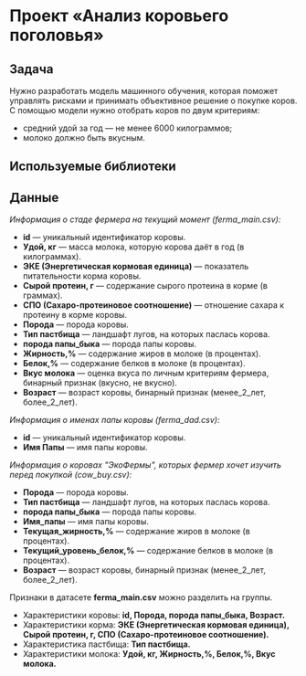 # Проект «Анализ коровьего поголовья»

## Задача
Нужно разработать модель машинного обучения, которая поможет управлять рисками и принимать объективное решение о покупке коров. С помощью модели нужно отобрать коров по двум критериям:
 - средний удой за год — не менее 6000 килограммов;
 - молоко должно быть вкусным.

## Используемые библиотеки

## Данные

<i>Информация о стаде фермера на текущий момент (ferma_main.csv):</i>
 - <b>id</b> — уникальный идентификатор коровы.
 - <b>Удой, кг</b> — масса молока, которую корова даёт в год (в килограммах).
 - <b>ЭКЕ (Энергетическая кормовая единица)</b> — показатель питательности корма коровы.
 - <b>Сырой протеин, г</b> — содержание сырого протеина в корме (в граммах).
 - <b>СПО (Сахаро-протеиновое соотношение)</b> — отношение сахара к протеину в корме коровы.
 - <b>Порода</b> — порода коровы.
 - <b>Тип пастбища</b> — ландшафт лугов, на которых паслась корова.
 - <b>порода папы_быка</b> —  порода папы коровы.
 - <b>Жирность,%</b> — содержание жиров в молоке (в процентах).
 - <b>Белок,%</b> — содержание белков в молоке (в процентах).
 - <b>Вкус молока</b> — оценка вкуса по личным критериям фермера, бинарный признак (вкусно, не вкусно).
 - <b>Возраст</b> — возраст коровы, бинарный признак (менее_2_лет, более_2_лет).
    
    
<i>Информация о именах папы коровы (ferma_dad.csv):</i>
 - <b>id</b> — уникальный идентификатор коровы.
 - <b>Имя Папы</b> — имя папы коровы.
   
    
<i>Информация о коровах "ЭкоФермы", которых фермер хочет изучить перед покупкой (cow_buy.csv):</i>
 - <b>Порода</b> — порода коровы.
 - <b>Тип пастбища</b> — ландшафт лугов, на которых паслась корова.
 - <b>порода папы_быка</b> —  порода папы коровы.
 - <b>Имя_папы</b> — имя папы коровы.
 - <b>Текущая_жирность,%</b> — содержание жиров в молоке (в процентах).
 - <b>Текущий_уровень_белок,%</b> — содержание белков в молоке (в процентах).
 - <b>Возраст</b> — возраст коровы, бинарный признак (менее_2_лет, более_2_лет).

Признаки в датасете <b>ferma_main.csv</b> можно разделить на группы.
 - Характеристики коровы: <b>id, Порода, порода папы_быка, Возраст.</b>
 - Характеристики корма: <b>ЭКЕ (Энергетическая кормовая единица), Сырой протеин, г, СПО (Сахаро-протеиновое соотношение).</b>
 - Характеристика пастбища: <b>Тип пастбища.</b>
 - Характеристики молока: <b>Удой, кг, Жирность,%, Белок,%, Вкус молока.</b>
